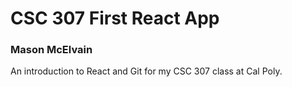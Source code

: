 # CSC 307 First React App
### Mason McElvain

An introduction to React and Git for my CSC 307 class at Cal Poly.
